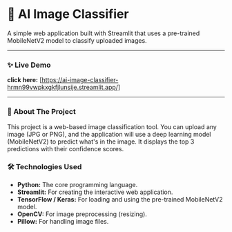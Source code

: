 # 🤖 AI Image Classifier

A simple web application built with Streamlit that uses a pre-trained MobileNetV2 model to classify uploaded images.

---

### ✨ Live Demo

**click here:** [https://ai-image-classifier-hrmn99vwpkxgkfjlunsije.streamlit.app/]

---

### 📖 About The Project

This project is a web-based image classification tool. You can upload any image (JPG or PNG), and the application will use a deep learning model (MobileNetV2) to predict what's in the image. It displays the top 3 predictions with their confidence scores.

### 🛠️ Technologies Used

* **Python:** The core programming language.
* **Streamlit:** For creating the interactive web application.
* **TensorFlow / Keras:** For loading and using the pre-trained MobileNetV2 model.
* **OpenCV:** For image preprocessing (resizing).
* **Pillow:** For handling image files.
